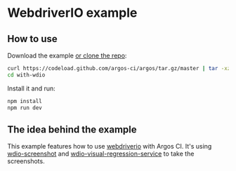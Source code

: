 # WebdriverIO example

## How to use

Download the example [or clone the repo](https://github.com/argos-ci/argos):

```bash
curl https://codeload.github.com/argos-ci/argos/tar.gz/master | tar -xz --strip=2 argos-master/examples/with-wdio
cd with-wdio
```

Install it and run:

```bash
npm install
npm run dev
```

## The idea behind the example

This example features how to use [webdriverio](https://github.com/webdriverio/webdriverio) with Argos CI.
It's using [wdio-screenshot](https://github.com/zinserjan/wdio-screenshot) and [wdio-visual-regression-service](https://github.com/zinserjan/wdio-visual-regression-service) to take the screenshots.
